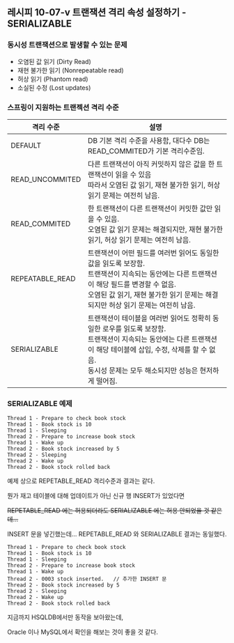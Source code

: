 ## 레시피 10-07-v 트랜잭션 격리 속성 설정하기 - SERIALIZABLE

### 동시성 트랜잭션으로 발생할 수 있는 문제

* 오염된 값 읽기 (Dirty Read)
* 재현 불가한 읽기 (Nonrepeatable read)
* 허상 읽기 (Phantom read)
* 소실된 수정 (Lost updates)



### 스프링이 지원하는 트랜젝션 격리 수준

| 격리 수준       | 설명                                                         |
| --------------- | ------------------------------------------------------------ |
| DEFAULT         | DB 기본 격리 수준을 사용함, 대다수 DB는 READ_COMMITED가 기본 격리수준임. |
| READ_UNCOMMITED | 다른 트랜잭션이 아직 커밋하지 않은 값을 한 트랜잭션이 읽을 수 있음<br />따라서 오염된 값 읽기, 재현 불가한 읽기, 허상 읽기 문제는 여전히 남음. |
| READ_COMMITED   | 한 트랜잭션이 다른 트랜잭션이 커밋한 값만 읽을 수 있음.<br />오염된 값 읽기 문제는 해결되지만, 재현 불가한 읽기, 허상 읽기 문제는 여전히 남음. |
| REPEATABLE_READ | 트랜잭션이 어떤 필드를 여러번 읽어도 동일한 값을 읽도록 보장함.<br />트랜잭션이 지속되는 동안에는 다른 트랜잭션이 해당 필드를 변경할 수 없음.<br />오염된 값 읽기, 재현 불가한 읽기 문제는 해결되지만 허상 읽기 문제는 여전히 남음. |
| SERIALIZABLE    | 트랜잭션이 테이블을 여러번 읽어도 정확히 동일한 로우를 읽도록 보장함.<br />트랜잭션이 지속되는 동안에는 다른 트랜잭션이 해당 테이블에 삽입, 수정, 삭제를 할 수 없음.<br />동시성 문제는 모두 해소되지만 성능은 현저하게 떨어짐. |



### SERIALIZABLE 예제

```
Thread 1 - Prepare to check book stock
Thread 1 - Book stock is 10
Thread 1 - Sleeping
Thread 2 - Prepare to increase book stock
Thread 1 - Wake up
Thread 2 - Book stock increased by 5
Thread 2 - Sleeping
Thread 2 - Wake up
Thread 2 - Book stock rolled back
```

예제 상으로 REPETABLE_READ 격리수준과 결과는 같다.

뭔가 재고 테이블에 대해 업데이트가 아닌 신규 행 INSERT가 있었다면 

~~REPETABLE_READ 에는 허용되더라도 SERIALIZABLE 에는 허용 안되었을 것 같은데...~~

INSERT 문을 넣긴했는데... REPETABLE_READ 와 SERIALIZABLE  결과는 동일했다.

```
Thread 1 - Prepare to check book stock
Thread 1 - Book stock is 10
Thread 1 - Sleeping
Thread 2 - Prepare to increase book stock
Thread 1 - Wake up
Thread 2 - 0003 stock inserted.   // 추가한 INSERT 문
Thread 2 - Book stock increased by 5
Thread 2 - Sleeping
Thread 2 - Wake up
Thread 2 - Book stock rolled back
```

지금까지 HSQLDB에서만 동작을 보아왔는데, 

Oracle 이나 MySQL에서 확인을 해보는 것이 좋을 것 같다.
